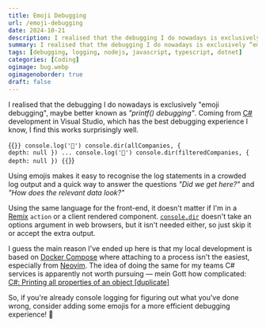 ```yaml
---
title: Emoji Debugging
url: /emoji-debugging
date: 2024-10-21
description: I realised that the debugging I do nowadays is exclusively “emoji debugging”, maybe better known as “printf() debugging”. Coming from C# development in Visual Studio, which has the best debugging experience I know, I find this works surprisingly well.
summary: I realised that the debugging I do nowadays is exclusively “emoji debugging”, maybe better known as “printf() debugging”. Coming from C# development in Visual Studio, which has the best debugging experience I know, I find this works surprisingly well.
tags: [debugging, logging, nodejs, javascript, typescript, dotnet]
categories: [Coding]
ogimage: bug.webp
ogimagenoborder: true
draft: false
---
```


I realised that the debugging I do nowadays is exclusively
"emoji debugging", maybe better known as _"printf() debugging"_. Coming from
[C#][4] development in Visual Studio, which has the best debugging experience I
know, I find this works surprisingly well.

{{<code javascript>}}
console.log('🥑')
console.dir(allCompanies, { depth: null })
...
console.log('🍋')
console.dir(filteredCompanies, { depth: null })
{{</code>}}

Using emojis makes it easy to recognise the log statements in a crowded log
output and a quick way to answer the questions _"Did we get here?"_ and _"How
does the relevant data look?"_

Using the same language for the front-end, it doesn't matter if I'm in a
[Remix][7] `action` or a client rendered component. [`console.dir`][6]
doesn't take an options argument in web browsers, but it isn't needed either,
so just skip it or accept the extra output.

I guess the main reason I've ended up here is that my local development is
based on [Docker Compose][1] where attaching to a process isn't the easiest,
especially from [Neovim][5]. The idea of doing the same for my teams C#
services is apparently not worth pursuing — mein Gott how complicated: [C#:
Printing all properties of an object [duplicate]][8]

So, if you're already console logging for figuring out what you've done wrong,
consider adding some emojis for a more efficient debugging experience! 🐛

[1]: https://docs.docker.com/compose/
[2]: https://www.typescriptlang.org/
[3]: https://nodejs.org/en
[4]: https://dotnet.microsoft.com/en-us/languages/csharp
[5]: https://neovim.io/
[6]: https://developer.mozilla.org/en-US/docs/Web/API/console/dir_static
[7]: https://remix.run/
[8]: https://stackoverflow.com/questions/852181/c-printing-all-properties-of-an-object
